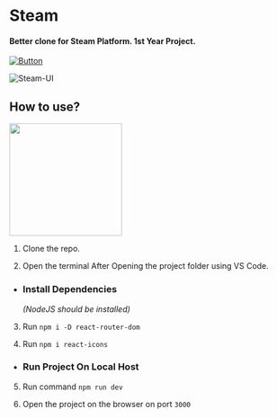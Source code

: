 # Steam

#### Better clone for Steam Platform. 1st Year Project.
[![Button](https://img.shields.io/badge/Live_Preview-Click_Here-blue)]([https://yourlink.com](https://kareemadelawwad.github.io/Steam/dist/))


![Steam-UI](https://cdn.akamai.steamstatic.com/store/about/social-og.jpg)

## How to use? 
<img src='https://media1.tenor.com/m/DimzPZMypFcAAAAd/laptop.gif' width='200'/>



1. Clone the repo.

2. Open the terminal After Opening the project folder using VS Code.

- ### Install Dependencies
  _(NodeJS should be installed)_

3. Run `npm i -D react-router-dom`

4. Run `npm i react-icons`

- ### Run Project On Local Host

5. Run command `npm run dev`

6. Open the project on the browser on port `3000`
